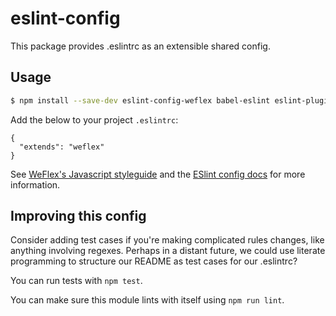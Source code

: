 # eslint-config

This package provides .eslintrc as an extensible shared config.

## Usage

```sh
$ npm install --save-dev eslint-config-weflex babel-eslint eslint-plugin-react
```

Add the below to your project `.eslintrc`:

```
{
  "extends": "weflex"
}
```

See [WeFlex's Javascript styleguide](https://github.com/weflex/javascript) and
the [ESlint config docs](http://eslint.org/docs/user-guide/configuring#extending-configuration-files)
for more information.

## Improving this config

Consider adding test cases if you're making complicated rules changes, like
anything involving regexes. Perhaps in a distant future, we could use literate
programming to structure our README as test cases for our .eslintrc?

You can run tests with `npm test`.

You can make sure this module lints with itself using `npm run lint`.

